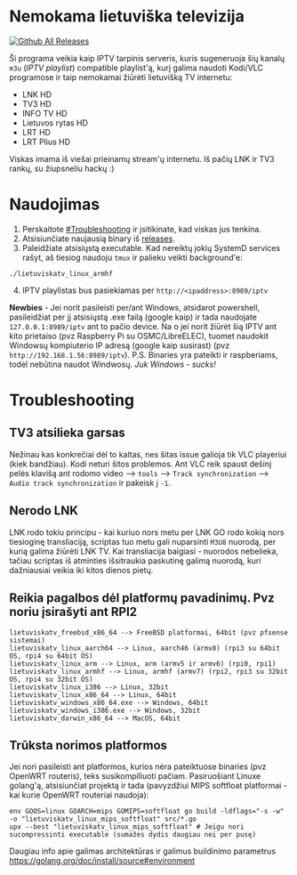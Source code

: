 # Nemokama lietuviška televizija

[![Github All Releases](https://img.shields.io/github/downloads/erkexzcx/lietuviska-tv/total.svg)](https://github.com/erkexzcx/lietuviska-tv/releases)

Ši programa veikia kaip IPTV tarpinis serveris, kuris sugeneruoja šių kanalų `m3u` (_IPTV playlist_) compatible playlist'ą, kurį galima naudoti Kodi/VLC programose ir taip nemokamai žiūrėti lietuvišką TV internetu:

* LNK HD
* TV3 HD
* INFO TV HD
* Lietuvos rytas HD
* LRT HD
* LRT Plius HD

Viskas imama iš viešai prieinamų stream'ų internetu. Iš pačių LNK ir TV3 rankų, su žiupsneliu hackų :)

# Naudojimas

1. Perskaitote [#Troubleshooting](#Troubleshooting) ir įsitikinate, kad viskas jus tenkina.
2. Atsisiunčiate naujausią binary iš [releases](https://github.com/erkexzcx/lietuviska-tv/releases).
3. Paleidžiate atsisiųstą executable. Kad nereiktų jokių SystemD services rašyt, aš tiesiog naudoju `tmux` ir palieku veikti background'e:
```
./lietuviskatv_linux_armhf
```

4. IPTV playlistas bus pasiekiamas per `http://<ipaddress>:8989/iptv`

**Newbies** - Jei norit pasileisti per/ant Windows, atsidarot powershell, pasileidžiat per jį atsisiųstą .exe failą (google kaip) ir tada naudojate `127.0.0.1:8989/iptv` ant to pačio device. Na o jei norit žiūrėt šią IPTV ant kito prietaiso (pvz Raspberry Pi su OSMC/LibreELEC), tuomet naudokit Windowsų kompiuterio IP adresą (google kaip susirast) (pvz `http://192.168.1.56:8989/iptv`). P.S. Binaries yra pateikti ir raspberiams, todėl nebūtina naudot Windwosų. *Juk Windows - sucks!*

# Troubleshooting

## TV3 atsilieka garsas

Nežinau kas konkrečiai dėl to kaltas, nes šitas issue galioja tik VLC playeriui (kiek bandžiau). Kodi neturi šitos problemos. Ant VLC reik spaust dešinį pelės klavišą ant rodomo video --> `tools` --> `Track synchronization` --> `Audio track synchronization` ir pakeisk į `-1`.

## Nerodo LNK

LNK rodo tokiu principu - kai kuriuo nors metu per LNK GO rodo kokią nors tiesioginę transliaciją, scriptas tuo metu gali nuparsinti `M3U8` nuorodą, per kurią galima žiūrėti LNK TV. Kai transliacija baigiasi - nuorodos nebelieka, tačiau scriptas iš atminties išsitraukia paskutinę galimą nuorodą, kuri dažniausiai veikia iki kitos dienos pietų.

## Reikia pagalbos dėl platformų pavadinimų. Pvz noriu įsirašyti ant RPI2

```
lietuviskatv_freebsd_x86_64 --> FreeBSD platformai, 64bit (pvz pfsense sistemai)
lietuviskatv_linux_aarch64 --> Linux, aarch46 (armv8) (rpi3 su 64bit OS, rpi4 su 64bit OS)
lietuviskatv_linux_arm --> Linux, arm (armv5 ir armv6) (rpi0, rpi1)
lietuviskatv_linux_armhf --> Linux, armhf (armv7) (rpi2, rpi3 su 32bit OS, rpi4 su 32bit OS)
lietuviskatv_linux_i386 --> Linux, 32bit
lietuviskatv_linux_x86_64 --> Linux, 64bit
lietuviskatv_windows_x86_64.exe --> Windows, 64bit
lietuviskatv_windows_i386.exe --> Windows, 32bit
lietuviskatv_darwin_x86_64 --> MacOS, 64bit
```

## Trūksta norimos platformos

Jei nori pasileisti ant platformos, kurios nėra pateiktuose binaries (pvz OpenWRT routeris), teks susikompiliuoti pačiam. Pasiruošiant Linuxe golang'ą, atsisiunčiat projektą ir tada (pavyzdžiui MIPS softfloat platformai - kai kurie OpenWRT routeriai naudoja):
```
env GOOS=linux GOARCH=mips GOMIPS=softfloat go build -ldflags="-s -w" -o "lietuviskatv_linux_mips_softfloat" src/*.go
upx --best "lietuviskatv_linux_mips_softfloat" # Jeigu nori sucompressinti executable (sumažės dydis daugiau nei per pusę)
```
Daugiau info apie galimas architektūras ir galimus buildinimo parametrus https://golang.org/doc/install/source#environment
